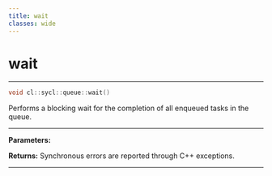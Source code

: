 ```yaml
---
title: wait
classes: wide
---
```

# wait

---

```cpp
void cl::sycl::queue::wait()
```


Performs a blocking wait for the completion of all enqueued tasks in the queue. 


---
**Parameters:**

**Returns:** Synchronous errors are reported through C++ exceptions. 

---
